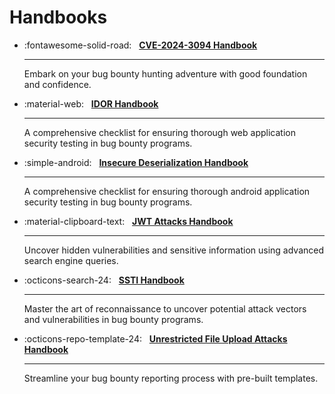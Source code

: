 # Handbooks

<div class="grid cards" markdown>

-   :fontawesome-solid-road: &nbsp;
    [__CVE-2024-3094 Handbook__]()

    ---
    Embark on your bug bounty hunting adventure with good foundation and confidence.

-   :material-web: &nbsp;
    [__IDOR Handbook__]()

    ---
    A comprehensive checklist for ensuring thorough web application security testing in bug bounty programs.

-   :simple-android: &nbsp;
    [__Insecure Deserialization Handbook__]()

    ---
    A comprehensive checklist for ensuring thorough android application security testing in bug bounty programs.

-   :material-clipboard-text: &nbsp;
    [__JWT Attacks Handbook__]()

    ---
    Uncover hidden vulnerabilities and sensitive information using advanced search engine queries.

-   :octicons-search-24: &nbsp;
    [__SSTI Handbook__]()

    ---
    Master the art of reconnaissance to uncover potential attack vectors and vulnerabilities in bug bounty programs.

-   :octicons-repo-template-24: &nbsp;
    [__Unrestricted File Upload Attacks Handbook__]()

    ---
    Streamline your bug bounty reporting process with pre-built templates.

</div>
